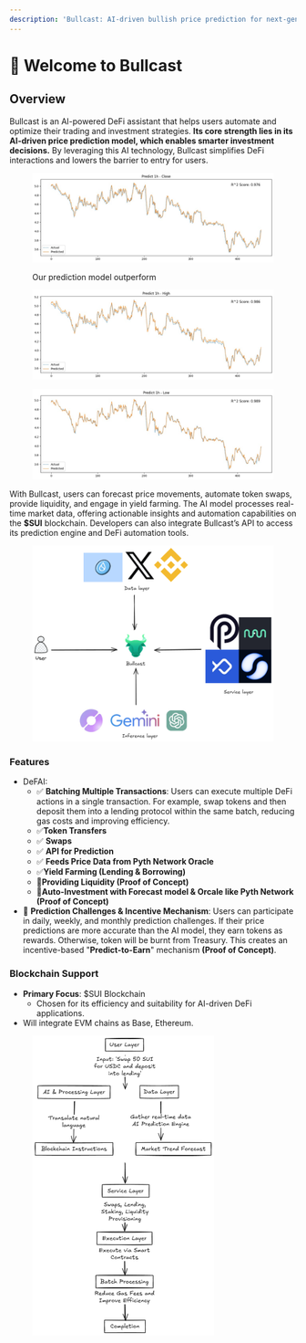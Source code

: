 ```yaml
---
description: 'Bullcast: AI-driven bullish price prediction for next-gen DeFAI automation. 🚀'
---
```


# 👋 Welcome to Bullcast

## Overview

Bullcast is an AI-powered DeFi assistant that helps users automate and optimize their trading and investment strategies. **Its core strength lies in its AI-driven price prediction model, which enables smarter investment decisions.** By leveraging this AI technology, Bullcast simplifies DeFi interactions and lowers the barrier to entry for users.

<figure><img src=".gitbook/assets/image (3).png" alt=""><figcaption><p>Our prediction model outperform</p></figcaption></figure>

<figure><img src=".gitbook/assets/image (5).png" alt=""><figcaption></figcaption></figure>

<figure><img src=".gitbook/assets/image (6).png" alt=""><figcaption></figcaption></figure>

With Bullcast, users can forecast price movements, automate token swaps, provide liquidity, and engage in yield farming. The AI model processes real-time market data, offering actionable insights and automation capabilities on the **$SUI** blockchain. Developers can also integrate Bullcast’s API to access its prediction engine and DeFi automation tools.

<figure><img src=".gitbook/assets/image (1).png" alt=""><figcaption></figcaption></figure>

### Features

* DeFAI:
  * ✅ **Batching Multiple Transactions**: Users can execute multiple DeFi actions in a single transaction. For example, swap tokens and then deposit them into a lending protocol within the same batch, reducing gas costs and improving efficiency.
  * ✅**Token Transfers**
  * ✅ **Swaps**
  * ✅ **API for Prediction**
  * ✅ **Feeds Price Data from Pyth Network Oracle**
  * ✅**Yield Farming (Lending & Borrowing)**
  * 🚀**Providing Liquidity (Proof of Concept)**
  * 🚀**Auto-Investment with Forecast model & Orcale like Pyth Network (Proof of Concept)**
* 🚀 **Prediction Challenges & Incentive Mechanism**: Users can participate in daily, weekly, and monthly prediction challenges. If their price predictions are more accurate than the AI model, they earn tokens as rewards. Otherwise, token will be burnt from Treasury. This creates an incentive-based "**Predict-to-Earn**" mechanism **(Proof of Concept)**.

### Blockchain Support

* **Primary Focus**: $SUI Blockchain
  * Chosen for its efficiency and suitability for AI-driven DeFi applications.
* Will integrate EVM chains as Base, Ethereum.

<figure><img src=".gitbook/assets/image (2).png" alt="" width="319"><figcaption></figcaption></figure>
